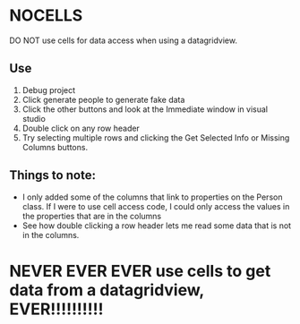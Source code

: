 # NOCELLS
DO NOT use cells for data access when using a datagridview.

## Use

1. Debug project
1. Click generate people to generate fake data
1. Click the other buttons and look at the Immediate window in visual studio
1. Double click on any row header
1. Try selecting multiple rows and clicking the Get Selected Info or Missing Columns buttons.

## Things to note:
- I only added some of the columns that link to properties on the Person class.  If I were to use cell access code, I could only access the values in the properties that are in the columns
- See how double clicking a row header lets me read some data that is not in the columns.

# NEVER EVER EVER use cells to get data from a datagridview, EVER!!!!!!!!!!